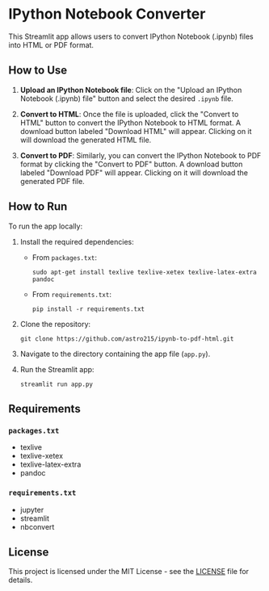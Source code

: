 # IPython Notebook Converter

This Streamlit app allows users to convert IPython Notebook (.ipynb) files into HTML or PDF format.

## How to Use

1. **Upload an IPython Notebook file**: Click on the "Upload an IPython Notebook (.ipynb) file" button and select the desired `.ipynb` file.

2. **Convert to HTML**: Once the file is uploaded, click the "Convert to HTML" button to convert the IPython Notebook to HTML format. A download button labeled "Download HTML" will appear. Clicking on it will download the generated HTML file.

3. **Convert to PDF**: Similarly, you can convert the IPython Notebook to PDF format by clicking the "Convert to PDF" button. A download button labeled "Download PDF" will appear. Clicking on it will download the generated PDF file.

## How to Run

To run the app locally:

1. Install the required dependencies:

    - From `packages.txt`:
        ```
        sudo apt-get install texlive texlive-xetex texlive-latex-extra pandoc
        ```

    - From `requirements.txt`:
        ```
        pip install -r requirements.txt
        ```

2. Clone the repository:
    ```
    git clone https://github.com/astro215/ipynb-to-pdf-html.git
    ```

3. Navigate to the directory containing the app file (`app.py`).

4. Run the Streamlit app:
    ```
    streamlit run app.py
    ```

## Requirements

### `packages.txt`
- texlive
- texlive-xetex
- texlive-latex-extra
- pandoc

### `requirements.txt`
- jupyter
- streamlit
- nbconvert

## License

This project is licensed under the MIT License - see the [LICENSE](LICENSE) file for details.
